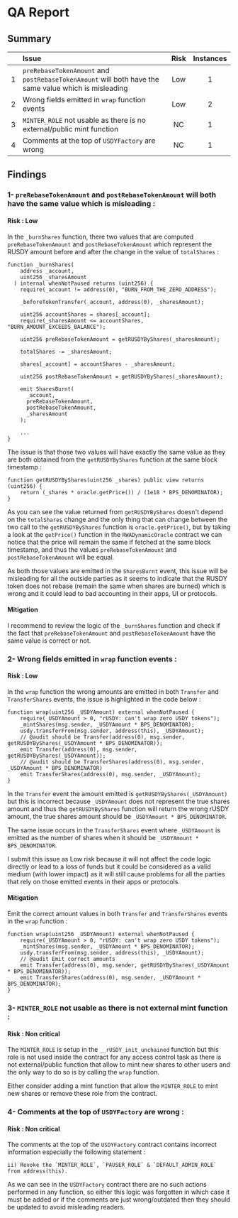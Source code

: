 # QA Report

## Summary

|               | Issue         | Risk     | Instances     |
| :-------------: |:-------------|:-------------:|:-------------:|
| 1 | `preRebaseTokenAmount` and `postRebaseTokenAmount` will both have the same value which is misleading | Low | 1 |
| 2 | Wrong fields emitted in `wrap` function events | Low | 2 |
| 3 | `MINTER_ROLE` not usable as there is no external/public mint function | NC | 1 |
| 4 | Comments at the top of `USDYFactory` are wrong | NC | 1 |


## Findings

### 1- `preRebaseTokenAmount` and `postRebaseTokenAmount` will both have the same value which is misleading :

#### Risk : Low

In the `_burnShares` function, there two values that are computed `preRebaseTokenAmount` and `postRebaseTokenAmount` which represent the RUSDY amount before and after the change in the value of `totalShares` : 

```
function _burnShares(
    address _account,
    uint256 _sharesAmount
  ) internal whenNotPaused returns (uint256) {
    require(_account != address(0), "BURN_FROM_THE_ZERO_ADDRESS");

    _beforeTokenTransfer(_account, address(0), _sharesAmount);

    uint256 accountShares = shares[_account];
    require(_sharesAmount <= accountShares, "BURN_AMOUNT_EXCEEDS_BALANCE");

    uint256 preRebaseTokenAmount = getRUSDYByShares(_sharesAmount);

    totalShares -= _sharesAmount;

    shares[_account] = accountShares - _sharesAmount;

    uint256 postRebaseTokenAmount = getRUSDYByShares(_sharesAmount);

    emit SharesBurnt(
      _account,
      preRebaseTokenAmount,
      postRebaseTokenAmount,
      _sharesAmount
    );

    ...
}
```

The issue is that those two values will have exactly the same value as they are both obtained from the `getRUSDYByShares` function at the same block timestamp :

```
function getRUSDYByShares(uint256 _shares) public view returns (uint256) {
    return (_shares * oracle.getPrice()) / (1e18 * BPS_DENOMINATOR);
}
```

As you can see the value returned from `getRUSDYByShares` doesn't depend on the `totalShares` change and the only thing that can change between the two call to the `getRUSDYByShares` function is `oracle.getPrice()`, but by taking a look at the `getPrice()` function in the `RWADynamicOracle` contract we can notice that the price will remain the same if fetched at the same block timestamp, and thus the values `preRebaseTokenAmount` and `postRebaseTokenAmount` will be equal.

As both those values are emitted in the `SharesBurnt` event, this issue will be misleading for all the outside parties as it seems to indicate that the RUSDY token does not rebase (remain the same when shares are burned) which is wrong and it could lead to bad accounting in their apps, UI or protocols.

#### Mitigation

I recommend to review the logic of the `_burnShares` function and check if the fact that `preRebaseTokenAmount` and `postRebaseTokenAmount` have the same value is correct or not.


### 2- Wrong fields emitted in `wrap` function events :

#### Risk : Low

In the `wrap` function the wrong amounts are emitted in both `Transfer` and `TransferShares` events, the issue is highlighted in the code below : 

```
function wrap(uint256 _USDYAmount) external whenNotPaused {
    require(_USDYAmount > 0, "rUSDY: can't wrap zero USDY tokens");
    _mintShares(msg.sender, _USDYAmount * BPS_DENOMINATOR);
    usdy.transferFrom(msg.sender, address(this), _USDYAmount);
    // @audit should be Transfer(address(0), msg.sender, getRUSDYByShares(_USDYAmount * BPS_DENOMINATOR));
    emit Transfer(address(0), msg.sender, getRUSDYByShares(_USDYAmount));
    // @audit should be TransferShares(address(0), msg.sender, _USDYAmount * BPS_DENOMINATOR)
    emit TransferShares(address(0), msg.sender, _USDYAmount);
}
```

In the `Transfer` event the amount emitted is `getRUSDYByShares(_USDYAmount)` but this is incorrect because `_USDYAmount` does not represent the true shares amount and thus the `getRUSDYByShares` function will return the wrong rUSDY amount, the true shares amount should be `_USDYAmount * BPS_DENOMINATOR`.

The same issue occurs in the `TransferShares` event where `_USDYAmount` is emitted as the number of shares when it should be `_USDYAmount * BPS_DENOMINATOR`.

I submit this issue as Low risk because it will not affect the code logic directly or lead to a loss of funds but it could be considered as a valid medium (with lower impact) as it will still cause problems for all the parties that rely on those emitted events in their apps or protocols.

#### Mitigation
Emit the correct amount values in both `Transfer` and `TransferShares` events in the `wrap` function : 

```
function wrap(uint256 _USDYAmount) external whenNotPaused {
    require(_USDYAmount > 0, "rUSDY: can't wrap zero USDY tokens");
    _mintShares(msg.sender, _USDYAmount * BPS_DENOMINATOR);
    usdy.transferFrom(msg.sender, address(this), _USDYAmount);
    // @audit Emit correct amounts
    emit Transfer(address(0), msg.sender, getRUSDYByShares(_USDYAmount * BPS_DENOMINATOR));
    emit TransferShares(address(0), msg.sender, _USDYAmount * BPS_DENOMINATOR);
}
```


### 3- `MINTER_ROLE` not usable as there is not external mint function :

#### Risk : Non critical

The `MINTER_ROLE` is setup in the `__rUSDY_init_unchained` function but this role is not used inside the contract for any access control task as there is not external/public function that allow to mint new shares to other users and the only way to do so is by calling the `wrap` function. 

Either consider adding a mint function that allow the `MINTER_ROLE` to mint new shares or remove these role from the contract.


### 4- Comments at the top of `USDYFactory` are wrong :

#### Risk : Non critical

The comments at the top of the `USDYFactory` contract contains incorrect information especially the following statement : 

```
ii) Revoke the `MINTER_ROLE`, `PAUSER_ROLE` & `DEFAULT_ADMIN_ROLE` from address(this).
```

As we can see in the `USDYFactory` contract there are no such actions performed in any function, so either this logic was forgotten in which case it must be added or if the comments are just wrong/outdated then they should be updated to avoid misleading readers.
